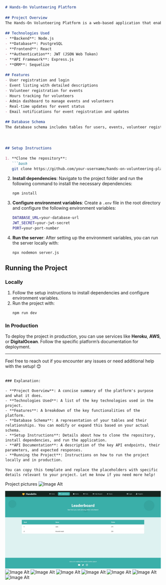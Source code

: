 

```markdown
# Hands-On Volunteering Platform

## Project Overview
The Hands-On Volunteering Platform is a web-based application that enables individuals to manage and engage in volunteer activities and events. It allows users to register for events, track volunteer hours, and view upcoming opportunities. Administrators can manage events, view participant lists, and ensure seamless coordination between volunteers and event organizers.

## Technologies Used
- **Backend**: Node.js
- **Database**: PostgreSQL
- **Frontend**: React
- **Authentication**: JWT (JSON Web Token)
- **API Framework**: Express.js
- **ORM**: Sequelize

## Features
- User registration and login
- Event listing with detailed descriptions
- Volunteer registration for events
- Hours tracking for volunteers
- Admin dashboard to manage events and volunteers
- Real-time updates for event status
- Email notifications for event registration and updates

## Database Schema
The database schema includes tables for users, events, volunteer registrations, and event categories. Below is a simplified version of the database schema:



## Setup Instructions

1. **Clone the repository**:
   ```bash
   git clone https://github.com/your-username/hands-on-volunteering-platform.git
   ```

2. **Install dependencies**:
   Navigate to the project folder and run the following command to install the necessary dependencies:
   ```bash
   npm install
   ```

3. **Configure environment variables**:
   Create a `.env` file in the root directory and configure the following environment variables:
   ```bash
   DATABASE_URL=your-database-url
   JWT_SECRET=your-jwt-secret
   PORT=your-port-number
   ```

4. **Run the server**:
   After setting up the environment variables, you can run the server locally with:
   ```bash
   npx nodemon server.js
   ```



## Running the Project

### Locally
1. Follow the setup instructions to install dependencies and configure environment variables.
2. Run the project with:
   ```bash
   npm run dev
   ```

### In Production
To deploy the project in production, you can use services like **Heroku**, **AWS**, or **DigitalOcean**. Follow the specific platform’s documentation for deployment.

---

Feel free to reach out if you encounter any issues or need additional help with the setup! 😊
```

### Explanation:

- **Project Overview**: A concise summary of the platform's purpose and what it does.
- **Technologies Used**: A list of the key technologies used in the project.
- **Features**: A breakdown of the key functionalities of the platform.
- **Database Schema**: A representation of your tables and their relationships. You can modify or expand this based on your actual schema.
- **Setup Instructions**: Details about how to clone the repository, install dependencies, and run the application.
- **API Documentation**: A description of the key API endpoints, their parameters, and expected responses.
- **Running the Project**: Instructions on how to run the project locally and in production.

You can copy this template and replace the placeholders with specific details relevant to your project. Let me know if you need more help!

```
Project pictures 
![Image Alt]([image_url](https://github.com/Hasib2202/hands-on-volunteering-platform/blob/0aa38e82cb1f960f6743ecc8644e50622b9dc3f1/Screenshot_11-3-2025_1941_localhost.jpeg))


![Image Alt](https://github.com/Hasib2202/hands-on-volunteering-platform/blob/98e7e5d18e8cf9e9fa933d8ccffafaf25c7d1662/Screenshot_11-3-2025_19412_localhost.jpeg)
![Image Alt]([image_url](https://github.com/Hasib2202/hands-on-volunteering-platform/blob/0aa38e82cb1f960f6743ecc8644e50622b9dc3f1/Screenshot_11-3-2025_19530_localhost.jpeg))
      ![Image Alt]([image_url](https://github.com/Hasib2202/hands-on-volunteering-platform/blob/0aa38e82cb1f960f6743ecc8644e50622b9dc3f1/Screenshot_11-3-2025_19543_localhost.jpeg))
       ![Image Alt]([image_url](https://github.com/Hasib2202/hands-on-volunteering-platform/blob/0aa38e82cb1f960f6743ecc8644e50622b9dc3f1/Screenshot_11-3-2025_19625_localhost.jpeg))
        ![Image Alt]([image_url](https://github.com/Hasib2202/hands-on-volunteering-platform/blob/0aa38e82cb1f960f6743ecc8644e50622b9dc3f1/Screenshot_11-3-2025_19636_localhost.jpeg))
  ![Image Alt]([image_url](https://github.com/Hasib2202/hands-on-volunteering-platform/blob/0aa38e82cb1f960f6743ecc8644e50622b9dc3f1/Screenshot_11-3-2025_19431_localhost.jpeg))
   ![Image Alt]([image_url](https://github.com/Hasib2202/hands-on-volunteering-platform/blob/0aa38e82cb1f960f6743ecc8644e50622b9dc3f1/Screenshot_11-3-2025_19459_localhost.jpeg))
    ![Image Alt]([image_url](https://github.com/Hasib2202/hands-on-volunteering-platform/blob/0aa38e82cb1f960f6743ecc8644e50622b9dc3f1/Screenshot_11-3-2025_19530_localhost.jpeg))
